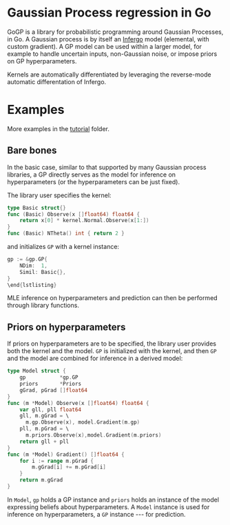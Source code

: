# Gaussian Process regression in Go

GoGP is a library for probabilistic programming around Gaussian Processes,
in Go. A Gaussian process is by itself an [Infergo](http://infergo.org)
model (elemental, with custom gradient). A GP model can be used within
a larger model, for example to handle uncertain inputs, non-Gaussian
noise, or impose priors on GP hyperparameters.

Kernels are automatically differentiated by leveraging the reverse-mode
automatic differentation of Infergo.

# Examples

More examples in the [tutorial](/dtolpin/gogp/src/master/tutoral/) folder.

## Bare bones

In the basic case, similar to that supported by many Gaussian
process libraries, a GP directly serves as the model for
inference on hyperparameters (or the hyperparameters can be just
fixed).

The library user specifies the kernel:
```Go
type Basic struct{}
func (Basic) Observe(x []float64) float64 {
    return x[0] * kernel.Normal.Observe(x[1:])
}
func (Basic) NTheta() int { return 2 }
```
and initializes `GP` with a kernel instance:
```Go
gp := &gp.GP{
    NDim:  1,
    Simil: Basic{},
}
\end{lstlisting}
```

MLE inference on hyperparameters and prediction can then be performed
through library functions.

## Priors on hyperparameters

If priors on hyperparameters are to be specified, the library
user provides both the kernel and the model.  `GP` is
initialized with the kernel, and then `GP` and the
model are combined for inference in a derived model:
```Go
type Model struct {
    gp           *gp.GP
    priors       *Priors
    gGrad, pGrad []float64
}
func (m *Model) Observe(x []float64) float64 {
    var gll, pll float64
    gll, m.gGrad = \
      m.gp.Observe(x), model.Gradient(m.gp)
    pll, m.pGrad = \
      m.priors.Observe(x),model.Gradient(m.priors)
    return gll + pll
}
func (m *Model) Gradient() []float64 {
	for i := range m.pGrad {
		m.gGrad[i] += m.pGrad[i]
	}
	return m.gGrad
}
```
In `Model`, `gp` holds a GP
instance and `priors` holds an instance of the model
expressing beliefs about hyperparameters. A `Model`
instance is used for inference on hyperparameters, a
`GP` instance --- for prediction.
